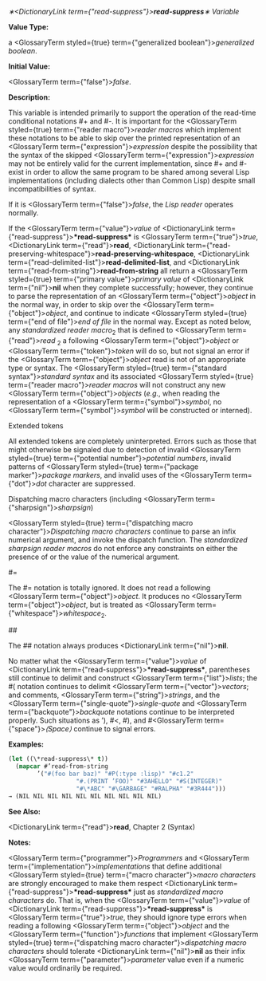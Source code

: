 *∗<DictionaryLink  term={"read-suppress"}><b>*read-suppress*</b></DictionaryLink>∗ Variable* 



**Value Type:** 



a <GlossaryTerm styled={true} term={"generalized boolean"}><i>generalized boolean</i></GlossaryTerm>. 



**Initial Value:** 



<GlossaryTerm  term={"false"}><i>false</i></GlossaryTerm>. 



**Description:** 



This variable is intended primarily to support the operation of the read-time conditional notations #+ and #-. It is important for the <GlossaryTerm styled={true} term={"reader macro"}><i>reader macros</i></GlossaryTerm> which implement these notations to be able to skip over the printed representation of an <GlossaryTerm  term={"expression"}><i>expression</i></GlossaryTerm> despite the possibility that the syntax of the skipped <GlossaryTerm  term={"expression"}><i>expression</i></GlossaryTerm> may not be entirely valid for the current implementation, since #+ and #- exist in order to allow the same program to be shared among several Lisp implementations (including dialects other than Common Lisp) despite small incompatibilities of syntax. 



If it is <GlossaryTerm  term={"false"}><i>false</i></GlossaryTerm>, the *Lisp reader* operates normally. 



If the <GlossaryTerm  term={"value"}><i>value</i></GlossaryTerm> of <DictionaryLink  term={"read-suppress"}><b>\*read-suppress\*</b></DictionaryLink> is <GlossaryTerm  term={"true"}><i>true</i></GlossaryTerm>, <DictionaryLink  term={"read"}><b>read</b></DictionaryLink>, <DictionaryLink  term={"read-preserving-whitespace"}><b>read-preserving-whitespace</b></DictionaryLink>, <DictionaryLink  term={"read-delimited-list"}><b>read-delimited-list</b></DictionaryLink>, and <DictionaryLink  term={"read-from-string"}><b>read-from-string</b></DictionaryLink> all return a <GlossaryTerm styled={true} term={"primary value"}><i>primary value</i></GlossaryTerm> of <DictionaryLink  term={"nil"}><b>nil</b></DictionaryLink> when they complete successfully; however, they continue to parse the representation of an <GlossaryTerm  term={"object"}><i>object</i></GlossaryTerm> in the normal way, in order to skip over the <GlossaryTerm  term={"object"}><i>object</i></GlossaryTerm>, and continue to indicate <GlossaryTerm styled={true} term={"end of file"}><i>end of file</i></GlossaryTerm> in the normal way. Except as noted below, any *standardized reader macro*<sub>2</sub> that is defined to <GlossaryTerm  term={"read"}><i>read</i></GlossaryTerm> <sub>2</sub> a following <GlossaryTerm  term={"object"}><i>object</i></GlossaryTerm> or <GlossaryTerm  term={"token"}><i>token</i></GlossaryTerm> will do so, but not signal an error if the <GlossaryTerm  term={"object"}><i>object</i></GlossaryTerm> read is not of an appropriate type or syntax. The <GlossaryTerm styled={true} term={"standard syntax"}><i>standard syntax</i></GlossaryTerm> and its associated <GlossaryTerm styled={true} term={"reader macro"}><i>reader macros</i></GlossaryTerm> will not construct any new <GlossaryTerm  term={"object"}><i>objects</i></GlossaryTerm> (*e.g.*, when reading the representation of a <GlossaryTerm  term={"symbol"}><i>symbol</i></GlossaryTerm>, no <GlossaryTerm  term={"symbol"}><i>symbol</i></GlossaryTerm> will be constructed or interned). 



Extended tokens 



All extended tokens are completely uninterpreted. Errors such as those that might otherwise be signaled due to detection of invalid <GlossaryTerm styled={true} term={"potential number"}><i>potential numbers</i></GlossaryTerm>, invalid patterns of <GlossaryTerm styled={true} term={"package marker"}><i>package markers</i></GlossaryTerm>, and invalid uses of the <GlossaryTerm  term={"dot"}><i>dot</i></GlossaryTerm> character are suppressed. 



Dispatching macro characters (including <GlossaryTerm  term={"sharpsign"}><i>sharpsign</i></GlossaryTerm>) 



<GlossaryTerm styled={true} term={"dispatching macro character"}><i>Dispatching macro characters</i></GlossaryTerm> continue to parse an infix numerical argument, and invoke the dispatch function. The *standardized sharpsign reader macros* do not enforce any constraints on either the presence of or the value of the numerical argument. 



#= 



The #= notation is totally ignored. It does not read a following <GlossaryTerm  term={"object"}><i>object</i></GlossaryTerm>. It produces no <GlossaryTerm  term={"object"}><i>object</i></GlossaryTerm>, but is treated as <GlossaryTerm  term={"whitespace"}><i>whitespace</i></GlossaryTerm><sub>2</sub>. 







 



 



\## 



The ## notation always produces <DictionaryLink  term={"nil"}><b>nil</b></DictionaryLink>. 



No matter what the <GlossaryTerm  term={"value"}><i>value</i></GlossaryTerm> of <DictionaryLink  term={"read-suppress"}><b>\*read-suppress\*</b></DictionaryLink>, parentheses still continue to delimit and construct <GlossaryTerm  term={"list"}><i>lists</i></GlossaryTerm>; the #( notation continues to delimit <GlossaryTerm  term={"vector"}><i>vectors</i></GlossaryTerm>; and comments, <GlossaryTerm  term={"string"}><i>strings</i></GlossaryTerm>, and the <GlossaryTerm  term={"single-quote"}><i>single-quote</i></GlossaryTerm> and <GlossaryTerm  term={"backquote"}><i>backquote</i></GlossaryTerm> notations continue to be interpreted properly. Such situations as ’), #&lt;, #), and #<GlossaryTerm  term={"space"}><i>⟨Space⟩</i></GlossaryTerm> continue to signal errors. 



**Examples:**
```lisp
(let ((\*read-suppress\* t)) 
  (mapcar #’read-from-string 
	    ’("#(foo bar baz)" "#P(:type :lisp)" "#c1.2" 
			       "#.(PRINT ’FOO)" "#3AHELLO" "#S(INTEGER)" 
			       "#\*ABC" "#\GARBAGE" "#RALPHA" "#3R444"))) 
→ (NIL NIL NIL NIL NIL NIL NIL NIL NIL NIL) 
```
**See Also:** 



<DictionaryLink  term={"read"}><b>read</b></DictionaryLink>, Chapter 2 (Syntax) 



**Notes:** 



<GlossaryTerm  term={"programmer"}><i>Programmers</i></GlossaryTerm> and <GlossaryTerm  term={"implementation"}><i>implementations</i></GlossaryTerm> that define additional <GlossaryTerm styled={true} term={"macro character"}><i>macro characters</i></GlossaryTerm> are strongly encouraged to make them respect <DictionaryLink  term={"read-suppress"}><b>\*read-suppress\*</b></DictionaryLink> just as *standardized macro characters* do. That is, when the <GlossaryTerm  term={"value"}><i>value</i></GlossaryTerm> of <DictionaryLink  term={"read-suppress"}><b>\*read-suppress\*</b></DictionaryLink> is <GlossaryTerm  term={"true"}><i>true</i></GlossaryTerm>, they should ignore type errors when reading a following <GlossaryTerm  term={"object"}><i>object</i></GlossaryTerm> and the <GlossaryTerm  term={"function"}><i>functions</i></GlossaryTerm> that implement <GlossaryTerm styled={true} term={"dispatching macro character"}><i>dispatching macro characters</i></GlossaryTerm> should tolerate <DictionaryLink  term={"nil"}><b>nil</b></DictionaryLink> as their infix <GlossaryTerm  term={"parameter"}><i>parameter</i></GlossaryTerm> value even if a numeric value would ordinarily be required. 




